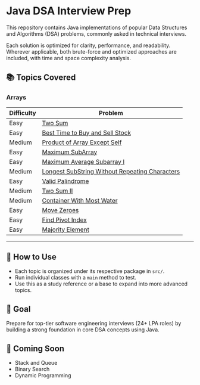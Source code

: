 # Java DSA Interview Prep

This repository contains Java implementations of popular Data Structures and Algorithms (DSA) problems, commonly asked in technical interviews.

Each solution is optimized for clarity, performance, and readability. Wherever applicable, both brute-force and optimized approaches are included, with time and space complexity analysis.

## 📚 Topics Covered

### Arrays
| Difficulty | Problem                                                                                                                                      |
|------------|----------------------------------------------------------------------------------------------------------------------------------------------|
| Easy       | [ Two Sum](https://leetcode.com/problems/two-sum/)                                                                                           |
| Easy       | [ Best Time to Buy and Sell Stock](https://leetcode.com/problems/best-time-to-buy-and-sell-stock/)                                           |
| Medium     | [ Product of Array Except Self](https://leetcode.com/problems/product-of-array-except-self/)                                                 |
| Easy       | [ Maximum SubArray](https://leetcode.com/problems/maximum-subarray/description/)                                                             |
| Easy       | [ Maximum Average Subarray I](https://leetcode.com/problems/maximum-average-subarray-i/description/)                                         |
| Medium     | [ Longest SubString Without Repeating Characters](https://leetcode.com/problems/longest-substring-without-repeating-characters/description/) |
| Easy       | [ Valid Palindrome](https://leetcode.com/problems/valid-palindrome/)                                                                         |
| Medium     | [ Two Sum II ](https://leetcode.com/problems/two-sum-ii-input-array-is-sorted/description/)                                                  |
| Medium     | [Container With Most Water](https://leetcode.com/problems/container-with-most-water/description/)                                            |
| Easy       | [Move Zeroes](https://leetcode.com/problems/move-zeroes/description/)                                                                        |
| Easy       | [Find Pivot Index](https://leetcode.com/problems/find-pivot-index/description/)                                                              |
| Easy       | [Majority Element](https://leetcode.com/problems/majority-element/description/)                                                                                                                         |


---

## 🧠 How to Use
- Each topic is organized under its respective package in `src/`.
- Run individual classes with a `main` method to test.
- Use this as a study reference or a base to expand into more advanced topics.

## 🚀 Goal
Prepare for top-tier software engineering interviews (24+ LPA roles) by building a strong foundation in core DSA concepts using Java.

## 📌 Coming Soon
- Stack and Queue
- Binary Search
- Dynamic Programming
